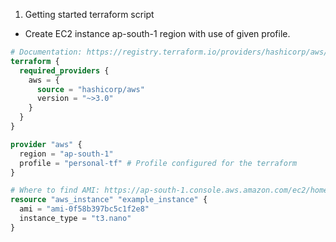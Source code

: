 1. Getting started terraform script

- Create EC2 instance ap-south-1 region with use of given profile.

```terraform
# Documentation: https://registry.terraform.io/providers/hashicorp/aws/latest/docs
terraform {
  required_providers {
    aws = {
      source = "hashicorp/aws"
      version = "~>3.0"
    }
  }
}

provider "aws" {
  region = "ap-south-1"
  profile = "personal-tf" # Profile configured for the terraform
}

# Where to find AMI: https://ap-south-1.console.aws.amazon.com/ec2/home?region=ap-south-1#LaunchInstances:
resource "aws_instance" "example_instance" {
  ami = "ami-0f58b397bc5c1f2e8"
  instance_type = "t3.nano"
}
```